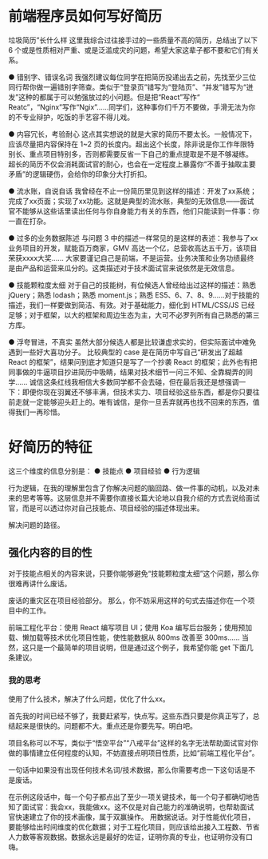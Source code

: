 # 前端程序员如何写好简历

垃圾简历”长什么样 这里我综合过往接手过的一些质量不高的简历，总结出了以下 6 个或是性质相对严重、或是泛滥成灾的问题，希望大家这辈子都不要和它们有关系。 

● 错别字、错误名词 我强烈建议每位同学在把简历投递出去之前，先找至少三位同行帮你做一遍错别字筛查。类似于“登录页”错写为“登陆页”、“并发”错写为“迸发”这种的都属于可以勉强放过的小问题。但是把“React”写作“ Reatc”，“Nginx”写作“Ngix”......同学们，这种事你们千万不要做，手滑无法为你的不专业辩护，吃饭的手艺容不得儿戏。 

● 内容冗长，考验耐心  这点其实想说的就是大家的简历不要太长。一般情况下，应该尽量把内容保持在 1~2 页的长度内。超出这个长度，除非说是你工作年限特别长、重点项目特别多，否则都需要反省一下自己的重点提取是不是不够凝练。  超长的简历不仅会消耗面试官的耐心，也会在一定程度上暴露你“不善于抽取主要矛盾”的逻辑硬伤，会给你的印象分大打折扣。

 ● 流水账，自说自话 我曾经在不止一份简历里见到这样的描述：开发了xx系统；完成了xx页面；实现了xx功能。这就是典型的流水账，典型的无效信息——面试官不能够从这些话里读出任何与你自身能力有关的东西，他们只能读到一件事：你一直在打杂。 

● 过多的业务数据陈述 与问题 3 中的描述一样常见的是这样的表述：我参与了xx业务项目的开发，赋能百万商家，GMV 高达一个亿，总营收高达五千万，该项目荣获xxxx大奖......  大家要谨记自己是前端，不是运营。业务决策和业务功绩最终是由产品和运营来瓜分的。这类描述对于技术面试官来说依然是无效信息。

 ● 技能颗粒度太细 对于自己的技能树，有位候选人曾经给出过这样的描述：熟悉 jQuery；熟悉 lodash；熟悉 moment.js；熟悉 ES5、6、7、8、9......对于技能的描述，我们一样要做到简洁、有效。对于基础能力，细化到 HTML/CSS/JS 已经足够；对于框架，以大的框架和周边生态为主，大可不必罗列所有自己熟悉的第三方库。 

● 浮夸冒进，不真实 虽然大部分候选人都是比较谦虚求实的，但实际面试中难免遇到一些好大喜功分子。  比较典型的 case 是在简历中写自己“研发出了超越 React 的框架”，结果问到底才知道只是写了一个抄袭 React 的框架；此外也有把同事做的牛逼项目抄进简历中吸睛，结果对技术细节一问三不知、全靠糊弄的同学......  诚信这条红线我相信大多数同学都不会去碰，但在最后我还是想强调一下：即便你现在羽翼还不够丰满，但技术实力、项目经验这些东西，都是你只要往前走就一定能够迎头赶上的。唯有诚信，是你一旦丢弃就再也找不回来的东西，值得我们一再珍惜。





# 好简历的特征

这三个维度的信息分别是： ● 技能点 ● 项目经验 ● 行为逻辑

行为逻辑，在我的理解里包含了你解决问题的脑回路、做一件事的动机，以及对未来的思考等等。这层信息并不需要你直接长篇大论地以自我介绍的方式去说给面试官，而是可以透过你对自己技能点、项目经验的描述体现出来。

解决问题的路径。



## 强化内容的目的性

对于技能点相关的内容来说，只要你能够避免“技能颗粒度太细”这个问题，那么你很难再讲什么废话。



废话的重灾区在项目经验部分。  那么，你不妨采用这样的句式去描述你在一个项目中的工作。  

前端工程化平台：使用 React 编写项目 UI；使用 Koa 编写后台服务；使用预加载、懒加载等技术优化项目性能，使性能数据从 800ms 改善至 300ms......  当然，这只是一个最简单的项目说明，但是通过这个例子，我希望你能 get 下面几条建议。 

### 我的思考

使用了什么技术，解决了什么问题，优化了什么xx。

首先我的时间已经不够了，我要赶紧写，快点写。这些东西只要是你真正写了，总结起来是很快的。问题都不大。重点还是你要先写。明白吧。



 项目名称可以不写，类似于“悟空平台”“八戒平台”这样的名字无法帮助面试官对你做的事情建立任何程度的认知，不妨直接点明项目性质，比如“前端工程化平台”。  

一句话中如果没有出现任何技术名词/技术数据，那么你需要考虑一下这句话是不是废话。

在示例这段话中，每一个句子都点出了至少一项关键技术，每一个句子都确切地告知了面试官：我会xx，我能做xx。这不仅是对自己能力的准确说明，也帮助面试官快速建立了你的技术画像，属于双赢操作。  用数据说话。对于性能优化项目，要能够给出时间维度的优化数据；对于工程化项目，则应该给出接入工程数、节省人力数等客观数据。数据永远是最好的佐证，证明你真的专业，也证明你没有口嗨。



